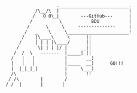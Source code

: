 
                       .__________________________.
               /\__/\  |                          |
              /   O O\_|        ---GitHub---      |
             /          \           BDU           |
            /      \     \     --------------     |
           /   _    \     \_______________________!
          /    |\____\     \      ||
         /     | | | |\____/      ||
        /       \| | | |/ |      _||
       /  /  \   -------  |_____| ||
      /   |   |           |       __)
      |   |   |           |_____  __)      GO!!!
      |  |_|_|_|          |     \___)
      /\                  |       !!
     / /\        |        /
    / /  |       |       |

